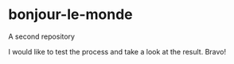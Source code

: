# bonjour-le-monde
A second repository

I would like to test the process and take a look at the result.
Bravo!
